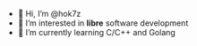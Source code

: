 - 👋 Hi, I’m @hok7z
- 👀 I’m interested in **libre** software development
- 🌱 I’m currently learning C/C++ and Golang

<!---
hok7z/hok7z is a ✨ special ✨ repository because its `README.md` (this file) appears on your GitHub profile.
You can click the Preview link to take a look at your changes.
--->
